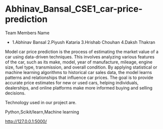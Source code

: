 # Abhinav_Bansal_CSE1_car-price-prediction
Team Members Name
- 1.Abhinav Bansal 2.Piyush Kataria 3.Hrishab Chouhan 4.Daksh Thakran 

Model car price prediction is the process of estimating the market value of a car using data-driven techniques. This involves analyzing various features of the car, such as its make, model, year of manufacture, mileage, engine size, fuel type, transmission, and overall condition. By applying statistical or machine learning algorithms to historical car sales data, the model learns patterns and relationships that influence car prices. The goal is to provide accurate price estimates for new or used cars, helping individuals, dealerships, and online platforms make more informed buying and selling decisions.

Technology used in our project are.

Python,Scikit/learn,Machine learning 

http://127.0.0.1:5000/
